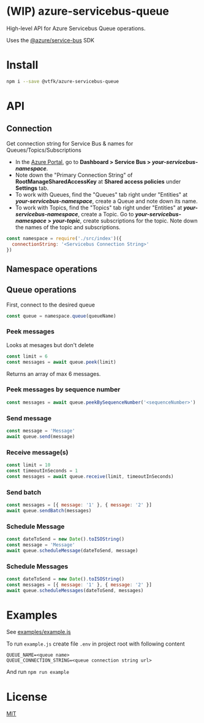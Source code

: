 # (WIP) azure-servicebus-queue

High-level API for Azure Servicebus Queue operations.

Uses the [@azure/service-bus](https://www.npmjs.com/package/@azure/service-bus) SDK

# Install

```bash
npm i --save @vtfk/azure-servicebus-queue
```

# API

## Connection

Get connection string for Service Bus & names for Queues/Topics/Subscriptions

- In the [Azure Portal](https://portal.azure.com), go to **Dashboard > Service Bus > _your-servicebus-namespace_**.
- Note down the "Primary Connection String" of **RootManageSharedAccessKey** at **Shared access policies** under **Settings** tab.
- To work with Queues, find the "Queues" tab right under "Entities" at **_your-servicebus-namespace_**, create a Queue and note down its name.
- To work with Topics, find the "Topics" tab right under "Entities" at **_your-servicebus-namespace_**, create a Topic. Go to **_your-servicebus-namespace_ > _your-topic_**, create subscriptions for the topic. Note down the names of the topic and subscriptions.

```js
const namespace = require('./src/index')({
  connectionString: '<Servicebus Connection String>'
})
```

## Namespace operations

## Queue operations

First, connect to the desired queue

```js
const queue = namespace.queue(queueName)
```

### Peek messages

Looks at mesages but don't delete

```js
const limit = 6
const messages = await queue.peek(limit)
```

Returns an array of max 6 messages.

### Peek messages by sequence number

```js
const messages = await queue.peekBySequenceNumber('<sequenceNumber>')
```

### Send message

```js
const message = 'Message'
await queue.send(message)
```

### Receive message(s)

```js
const limit = 10
const timeoutInSeconds = 1
const messages = await queue.receive(limit, timeoutInSeconds)
```

### Send batch

```js
const messages = [{ message: '1' }, { message: '2' }]
await queue.sendBatch(messages)
```

### Schedule Message

```js
const dateToSend = new Date().toISOString()
const message = 'Message'
await queue.scheduleMessage(dateToSend, message)
```


### Schedule Messages

```js
const dateToSend = new Date().toISOString()
const messages = [{ message: '1' }, { message: '2' }]
await queue.scheduleMessages(dateToSend, messages)
```

# Examples

See [examples/example.js](examples/example.js)

To run `example.js` create file `.env` in project root with following content

```
QUEUE_NAME=<queue name>
QUEUE_CONNECTION_STRING=<queue connection string url>
```

And run `npm run example`

# License

[MIT](LICENSE)
